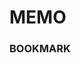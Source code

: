 # MEMO


### BOOKMARK 
 

 
###

###  
 
 
     
  

          
    
        
      
           
               
   
            
